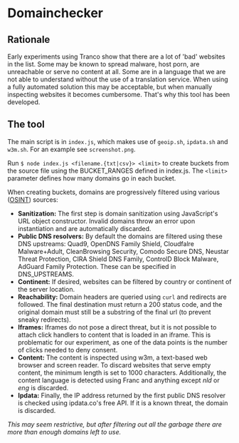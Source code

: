 # Domainchecker
## Rationale
Early experiments using Tranco show that there are a lot of 'bad' websites in the list. Some may be known to spread malware, host porn, are unreachable or serve no content at all. Some are in a language that we are not able to understand without the use of a translation service. When using a fully automated solution this may be acceptable, but when manually inspecting websites it becomes cumbersome. That's why this tool has been developed.

## The tool
The main script is in `index.js`, which makes use of `geoip.sh`, `ipdata.sh` and `w3m.sh`.
For an example see `screenshot.png`.

Run `$ node index.js <filename.{txt|csv}> <limit>` to create buckets from the source file using the BUCKET_RANGES defined in index.js. The `<limit>` parameter defines how many domains go in each bucket.

When creating buckets, domains are progressively filtered using various ([OSINT](https://en.wikipedia.org/wiki/Open-source_intelligence)) sources:
- **Sanitization:** The first step is domain sanitization using JavaScript's URL object constructor. Invalid domains throw an error upon instantiation and are automatically discarded.
- **Public DNS resolvers:** By default the domains are filtered using these DNS upstreams: Quad9, OpenDNS Family Shield, Cloudfalre Malware+Adult, CleanBrowsing Security, Comodo Secure DNS, Neustar Threat Protection, CIRA Shield DNS Family, ControlD Block Malware, AdGuard Family Protection. These can be specified in DNS_UPSTREAMS.
- **Continent:** If desired, websites can be filtered by country or continent of the server location.
- **Reachability:** Domain headers are queried using `curl` and redirects are followed. The final destination must return a 200 status code, and the original domain must still be a substring of the final url (to prevent sneaky redirects).
- **Iframes:** Iframes do not pose a direct threat, but it is not possible to attach click handlers to content that is loaded in an iframe. This is problematic for our experiment, as one of the data points is the number of clicks needed to deny consent.
- **Content:** The content is inspected using w3m, a text-based web browser and screen reader. To discard websites that serve empty content, the minimum length is set to 1000 characters. Additionally, the content language is detected using Franc and anything except *nld* or *eng* is discarded.
- **Ipdata:** Finally, the IP address returned by the first public DNS resolver is checked using ipdata.co's free API. If it is a known threat, the domain is discarded.

*This may seem restrictive, but after filtering out all the garbage there are more than enough domains left to use.*
